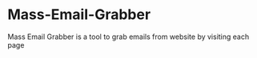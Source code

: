 # Mass-Email-Grabber
Mass Email Grabber is a tool to grab emails from website by visiting each page
